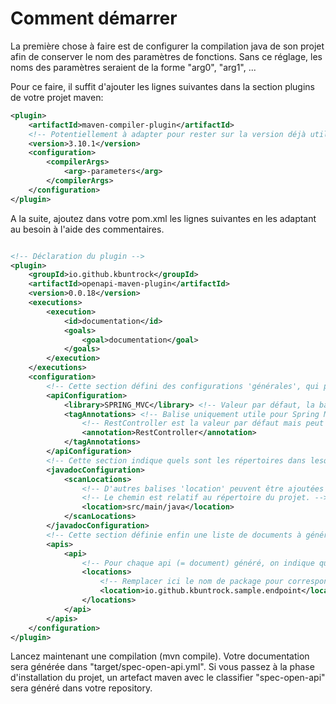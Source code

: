 # Comment démarrer

La première chose à faire est de configurer la compilation java de son projet afin de conserver le nom des paramètres de fonctions. 
Sans ce réglage, les noms des paramètres seraient de la forme "arg0", "arg1", ...

Pour ce faire, il suffit d'ajouter les lignes suivantes dans la section plugins de votre projet maven:

```xml
<plugin>
	<artifactId>maven-compiler-plugin</artifactId>
	<!-- Potentiellement à adapter pour rester sur la version déjà utilisée par votre projet -->
	<version>3.10.1</version>
	<configuration>
		<compilerArgs>
			<arg>-parameters</arg>
		</compilerArgs>
	</configuration>
</plugin>
```

A la suite, ajoutez dans votre pom.xml les lignes suivantes en les adaptant au besoin à l'aide des commentaires.

```xml

<!-- Déclaration du plugin -->
<plugin>
	<groupId>io.github.kbuntrock</groupId>
	<artifactId>openapi-maven-plugin</artifactId>
	<version>0.0.18</version>
	<executions>
		<execution>
			<id>documentation</id>
			<goals>
				<goal>documentation</goal>
			</goals>
		</execution>
	</executions>
	<configuration>
		<!-- Cette section défini des configurations 'générales', qui peuvent être surchargées pour chaque document généré. -->
		<apiConfiguration>
			<library>SPRING_MVC</library> <!-- Valeur par défaut, la balise peut être supprimée en l'état -->
			<tagAnnotations> <!-- Balise uniquement utile pour Spring MVC -->
				<!-- RestController est la valeur par défaut mais peut être remplacée par RequestMapping -->
				<annotation>RestController</annotation>
			</tagAnnotations>
		</apiConfiguration>
		<!-- Cette section indique quels sont les répertoires dans lesquelles les fichiers de code sources devront être lus afin d'en extraire la javadoc -->
		<javadocConfiguration>
			<scanLocations>
				<!-- D'autres balises 'location' peuvent être ajoutées afin de référencer de la javadoc présente dans d'autres modules. -->
				<!-- Le chemin est relatif au répertoire du projet. -->
				<location>src/main/java</location>
			</scanLocations>
		</javadocConfiguration>
		<!-- Cette section définie enfin une liste de documents à générer. Dans cet exemple, un seul est généré, avec la configuration par défaut. -->
		<apis>
			<api>
				<!-- Pour chaque api (= document) généré, on indique quels sont les packages / noms de classe complets à scanner -->
				<locations>
					<!-- Remplacer ici le nom de package pour correspondre à votre projet. -->
					<location>io.github.kbuntrock.sample.endpoint</location>
				</locations>
			</api>
		</apis>
	</configuration>
</plugin>
```

Lancez maintenant une compilation (mvn compile). Votre documentation sera générée dans "target/spec-open-api.yml".
Si vous passez à la phase d'installation du projet, un artefact maven avec le classifier "spec-open-api" sera généré dans votre repository.